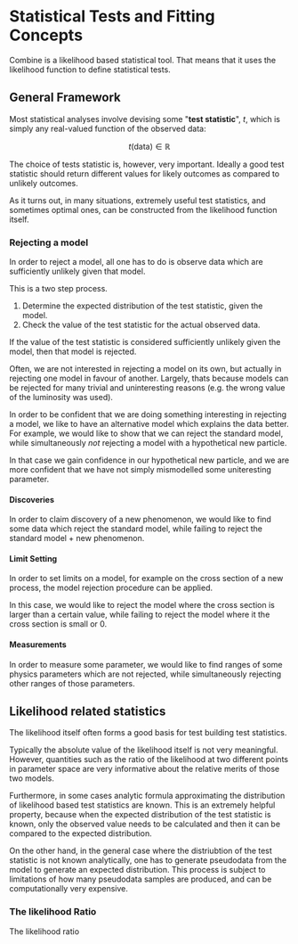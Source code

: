 # Statistical Tests and Fitting Concepts

Combine is a likelihood based statistical tool. 
That means that it uses the likelihood function to define statistical tests.


## General Framework

Most statistical analyses involve devising some "**test statistic**", $t$, which is simply any real-valued function of the observed data:

$$ t(\mathrm{data}) \in \mathbb{R} $$

The choice of tests statistic is, however, very important.
Ideally a good test statistic should return different values for likely outcomes as compared to unlikely outcomes.

As it turns out, in many situations, extremely useful test statistics, and sometimes optimal ones, can be constructed from the likelihood function itself.

### Rejecting a model

In order to reject a model, all one has to do is observe data which are sufficiently unlikely given that model.

This is a two step process.

1. Determine the expected distribution of the test statistic, given the model.
2. Check the value of the test statistic for the actual observed data.

If the value of the test statistic is considered sufficiently unlikely given the model, then that model is rejected.

Often, we are not interested in rejecting a model on its own, but actually in rejecting one model in favour of another.
Largely, thats because models can be rejected for many trivial and uninteresting reasons (e.g. the wrong value of the luminosity was used).

In order to be confident that we are doing something interesting in rejecting a model, we like to have an alternative model which explains the data better.
For example, we would like to show that we can reject the standard model, while simultaneously *not* rejecting a model with a hypothetical new particle.

In that case we gain confidence in our hypothetical new particle, and we are more confident that we have not simply mismodelled some uniteresting parameter.

#### Discoveries

In order to claim discovery of a new phenomenon, we would like to find some data which reject the standard model, while failing to reject the standard model + new phenomenon.

#### Limit Setting

In order to set limits on a model, for example on the cross section of a new process, the model rejection procedure can be applied.

In this case, we would like to reject the model where the cross section is larger than a certain value, while failing to reject the model where it the cross section is small or 0.

#### Measurements 

In order to measure some parameter, we would like to find ranges of some physics parameters which are not rejected, while simultaneously rejecting other ranges of those parameters.


## Likelihood related statistics

The likelihood itself often forms a good basis for test building test statistics.

Typically the absolute value of the likelihood itself is not very meaningful.
However, quantities such as the ratio of the likelihood at two different points in parameter space are very informative about the relative merits of those two models.

Furthermore, in some cases analytic formula approximating the distribution of likelihood based test statistics are known.
This is an extremely helpful property, because when the expected distribution of the test statistic is known, only the observed value needs to be calculated and then it can be compared to the expected distribution.

On the other hand, in the general case where the distriubtion of the test statistic is not known analytically, one has to generate pseudodata from the model to generate an expected distribution.
This process is subject to limitations of how many pseudodata samples are produced, and can be computationally very expensive.


### The likelihood Ratio

The likelihood ratio




